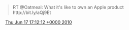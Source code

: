 > RT @Oatmeal: What it's like to own an Apple product http://bit\.ly/aQj9Et

<img src="../../media/tweet.ico" width="12" /> [Thu Jun 17 17:12:12 +0000 2010](https://twitter.com/DromerDenker/status/16403666116)